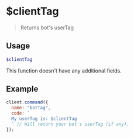 
# $clientTag

> Returns bot's userTag

## Usage

```php
$clientTag
```

This function doesn't have any additional fields.

## Example

```js
client.command({
  name: "botTag",
  code: `
  My userTag is: $clientTag
  ` // Will return your bot's userTag (if any).
});
```

